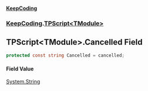 #### [KeepCoding](index.md 'index')
### [KeepCoding](KeepCoding.md 'KeepCoding').[TPScript&lt;TModule&gt;](KeepCoding_TPScript_TModule_.md 'KeepCoding.TPScript&lt;TModule&gt;')
## TPScript&lt;TModule&gt;.Cancelled Field
```csharp
protected const string Cancelled = cancelled;
```
#### Field Value
[System.String](https://docs.microsoft.com/en-us/dotnet/api/System.String 'System.String')
